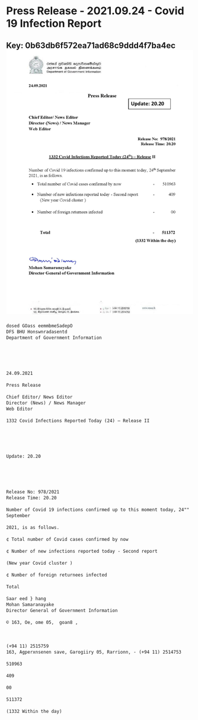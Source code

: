 # Press Release - 2021.09.24 - Covid 19 Infection Report 
Key: 0b63db6f572ea71ad68c9ddd4f7ba4ec 
![img](img/0b63db6f572ea71ad68c9ddd4f7ba4ec.jpg)
---
```
dosed GOass eemmbmeSadepO
DFS BHU Honswnradasentd
Department of Government Information

 

 

24.09.2021

Press Release

Chief Editor/ News Editor
Director (News) / News Manager
Web Editor

1332 Covid Infections Reported Today (24) — Release II

 

 

Update: 20.20

 

 

Release No: 978/2021
Release Time: 20.20

Number of Covid 19 infections confirmed up to this moment today, 24"" September

2021, is as follows.

¢ Total number of Covid cases confirmed by now

¢ Number of new infections reported today - Second report

(New year Covid cluster )

¢ Number of foreign returnees infected

Total

Saar eed } hang
Mohan Samaranayake
Director General of Government Information

© 163, Oe, ome 05,  goan8 ,

 

(+94 11) 2515759
163, Agperxnsenen save, Garogiiry 05, Rarrionn, - (+94 11) 2514753

510963

409

00

511372

(1332 Within the day)

```
